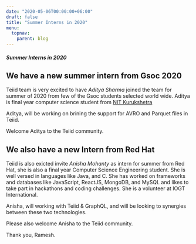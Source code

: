 ```yaml
---
date: "2020-05-06T00:00:00+06:00"
draft: false
title: "Summer Interns in 2020"
menu:
  topnav:
    parent: blog
---
```


##### Summer Interns in 2020

<!--more-->

## We have a new summer intern from Gsoc 2020

Teiid team is very excited to have _Aditya Sharma_ joined the team for summer of 2020 from few of the Gsoc students selected world wide. Aditya is final year computer science student from [NIT Kurukshetra](https://www.nitkkr.ac.in)

Aditya, will be working on brining the support for AVRO and Parquet files in Teiid.

Welcome Aditya to the Teiid community.

## We also have a new Intern from Red Hat

Teiid is also exicted invite _Anisha Mohanty_ as intern for summer from Red Hat, she is also a final year Computer Science Engineering student. She is well versed in languages like Java, and C. She has worked on frameworks and databases like JavaScript, ReactJS, MongoDB, and MySQL and likes to take part in hackathons and coding challenges. She is a volunteer at IOGT International.

Anisha, will working with Teiid & GraphQL, and will be looking to synergies between these two technologies.

Please also welcome Anisha to the Teiid community.

Thank you,
Ramesh.
